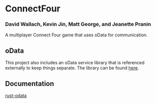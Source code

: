# ConnectFour
### David Wallach, Kevin Jin, Matt George, and Jeanette Pranin
A multiplayer Connect Four game that uses oData for communication. 

## oData  
This project also includes an oData service library that is referenced externally to keep things separate. The library can be found [here](https://github.com/mmgeorge/rust-odata). 

## Documentation
[rust-odata](https://mmgeorge.github.io/rust-odata/rust_odata/)
